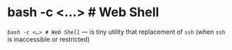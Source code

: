 bash -c <...> # Web Shell
=========================

*`bash -c <…> # Web Shell`* — is tiny utility that replacement of `ssh`
(when `ssh` is inaccessible or restricted)

